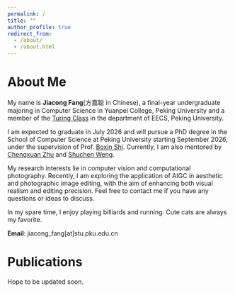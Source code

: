 ```yaml
---
permalink: /
title: ""
author_profile: true
redirect_from: 
  - /about/
  - /about.html
---
```

# About Me
My name is **Jiacong Fang**(方嘉聪 in Chinese), a final-year undergraduate majoring in Computer Science in Yuanpei College, Peking University and  a member of the [Turing Class](https://cfcs.pku.edu.cn/english/research/turing_program/introduction1/index.htm) in the department of EECS, Peking University.

I am expected to graduate in July 2026 and will pursue a PhD degree in the School of Computer Science at Peking University starting September 2026, under the supervision of  Prof. [Boxin Shi](https://camera.pku.edu.cn). Currently, I am also mentored by [Chengxuan Zhu](https://freebutuselesssoul.github.io) and [Shuchen Weng](https://shuchenweng.github.io).

My research interests lie in computer vision and computational photography. Recently, I am exploring the application of AIGC in aesthetic and photographic image editing, with the aim of enhancing both visual realism and editing precision. Feel free to contact me if you have any questions or ideas to discuss.

In my spare time, I enjoy playing billiards and running. Cute cats are always my favorite.

**Email**: jiacong_fang[at]stu.pku.edu.cn

# Publications
Hope to be updated soon.
